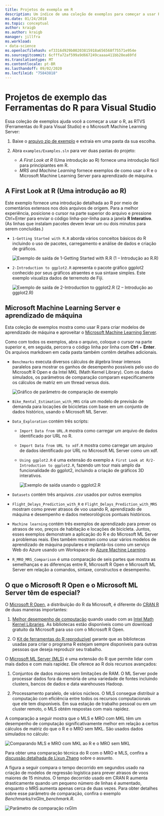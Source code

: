 ```yaml
---
title: Projetos de exemplo em R
description: Um índice de uma coleção de exemplos para começar a usar R e Visual Studio.
ms.date: 01/24/2018
ms.topic: conceptual
author: kraigb
ms.author: kraigb
manager: jillfra
ms.workload:
- data-science
ms.openlocfilehash: ef3316d929b00203815918a656568f75571e954e
ms.sourcegitcommit: 6cfffa72af599a9d667249caaaa411bb28ea69fd
ms.translationtype: MT
ms.contentlocale: pt-BR
ms.lasthandoff: 09/02/2020
ms.locfileid: "75843818"
---
```

# <a name="r-tools-for-visual-studio-sample-projects"></a>Projetos de exemplo das Ferramentas do R para Visual Studio

Essa coleção de exemplos ajuda você a começar a usar o R, as RTVS (Ferramentas do R para Visual Studio) e o Microsoft Machine Learning Server:

1. Baixe o [arquivo zip de exemplo](https://github.com/Microsoft/RTVS-docs/archive/master.zip) e extraia em uma pasta da sua escolha.
1. Abra `examples/Examples.sln` para ver duas pastas do projeto:

    - *A First Look at R* (Uma introdução ao R) fornece uma introdução fácil para principiantes em R.
    - *MRS and Machine Learning* fornece exemplos de como usar o R e o Microsoft Machine Learning Server para aprendizado de máquina.

## <a name="a-first-look-at-r"></a>A First Look at R (Uma introdução ao R)

Este exemplo fornece uma introdução detalhada ao R por meio de comentários extensos nos dois arquivos de origem. Para a melhor experiência, posicione o cursor na parte superior do arquivo e pressione Ctrl+Enter para enviar o código linha-por-linha para a janela **R Interativo**. (As linhas que instalam pacotes devem levar um ou dois minutos para serem concluídas.)

- `1-Getting Started with R.R` aborda vários conceitos básicos do R incluindo o uso de pacotes, carregamento e análise de dados e criação de gráficos.

    ![Exemplo de saída de 1-Getting Started with R.R (1 – Introdução ao R.R)](media/samples-getting-started-output.png)

- `2-Introduction to ggplot2.R` apresenta o pacote gráfico ggplot2 conhecido por seus gráficos atraentes e sua sintaxe simples. Este exemplo visualiza dados de terremoto de Fiji.

    ![Exemplo de saída de 2-Introduction to ggplot2.R (2 – Introdução ao ggplot2.R)](media/samples-ggplot-output.png)

## <a name="microsoft-machine-learning-server-and-machine-learning"></a>Microsoft Machine Learning Server e aprendizado de máquina

Esta coleção de exemplos mostra como usar R para criar modelos de aprendizado de máquina e aproveitar o [Microsoft Machine Learning Server](/machine-learning-server/what-is-machine-learning-server).

Como com todos os exemplos, abra o arquivo, coloque o cursor na parte superior e, em seguida, percorra o código linha por linha com **Ctrl** + **Enter**. Os arquivos markdown em cada pasta também contêm detalhes adicionais.

- `Benchmarks` executa diversos cálculos de álgebra linear intensos paralelos para mostrar os ganhos de desempenho possíveis pelo uso do Microsoft R Open e da Intel MKL (Math Kernel Library). Com os dados simulados, os parâmetros de comparação comparam especificamente os cálculos de matriz em um thread versus dois.

    ![Gráfico de parâmetro de comparação de exemplo](media/samples-mro-benchmark-plot.png)

- `Bike_Rental_Estimation_with_MRS` cria um modelo de previsão de demanda para locações de bicicletas com base em um conjunto de dados histórico, usando o Microsoft ML Server.

- `Data_Exploration` contém três scripts:

  - `Import Data from URL.R` mostra como carregar um arquivo de dados identificado por URL no R.
  - `Import Data from URL to xdf.R` mostra como carregar um arquivo de dados identificado por URL no Microsoft ML Server como um xdf.
  - `Using ggplot2.R` é uma extensão do exemplo `A First Look at R/2-Introduction to ggplot2.R`, fazendo um tour mais amplo da funcionalidade do ggplot2, incluindo a criação de gráficos 3D interativos.

      ![Exemplo de saída usando o ggplot2.R](media/samples-3d-interactive.png)

- `Datasets` contém três arquivos *.csv* usados por outros exemplos
- `Flight_Delays_Prediction_with_R` e `Flight_Delays_Prediction_with_MRS` mostram como prever atrasos de voo usando R, aprendizado de máquina e desempenho e dados meteorológicos pontuais históricos.
- `Machine learning` contém três exemplos de aprendizado para prever os atrasos de voo, preços de habitação e locações de bicicleta. Juntos, esses exemplos demonstram a aplicação do R e do Microsoft ML Server a problemas reais. Eles também mostram como usar vários modelos de aprendizado de máquina populares e implantá-los como um serviço Web do Azure usando um Workspace do [Azure Machine Learning](https://azure.microsoft.com/services/machine-learning/).

- `R_MRO_MRS_Comparison` é uma comparação de seis partes que mostra as semelhanças e as diferenças entre R, Microsoft R Open e Microsoft ML Server em relação a comandos, sintaxe, constructos e desempenho.

## <a name="whats-special-about-microsoft-r-open-and-microsoft-ml-server"></a>O que o Microsoft R Open e o Microsoft ML Server têm de especial?

O [Microsoft R Open](https://mran.revolutionanalytics.com/download/), a distribuição do R da Microsoft, é diferente do [CRAN R](https://cran.r-project.org/) de duas maneiras importantes:

1. [Melhor desempenho de computação](https://mran.revolutionanalytics.com/rro/#intelmkl1) quando usado com as [Intel Math Kernel Libraries](https://software.intel.com/intel-mkl). As bibliotecas estão disponíveis como um download gratuito da Microsoft para uso com o Microsoft R Open.

1. O [Kit de ferramentas do R reproduzível](https://mran.revolutionanalytics.com/rro/#reproducibility) garante que as bibliotecas usadas para criar o programa R estejam sempre disponíveis para outras pessoas que deseja reproduzir seu trabalho.

O [Microsoft ML Server (MLS)](/machine-learning-server/what-is-machine-learning-server) é uma extensão do R que permite lidar com mais dados e com mais rapidez. Ele oferece ao R dois recursos avançados:

1. Conjuntos de dados maiores sem limitações de RAM. O ML Server pode processar dados fora da memória de uma variedade de fontes incluindo clusters, bancos de dados e data warehouses Hadoop.

1. Processamento paralelo, de vários núcleos. O MLS consegue distribuir a computação com eficiência entre todos os recursos computacionais que ele tem disponíveis. Em sua estação de trabalho pessoal ou em um cluster remoto, o MLS obtém respostas com mais rapidez.

A comparação a seguir mostra que o MLS e MRO com MKL têm um desempenho de computação significativamente melhor em relação a certos cálculos de matriz do que o R e o MRO sem MKL. São usados dados simulados no cálculo:

![Comparando MLS e MRO com MKL ao R e o MRO sem MKL](media/samples-speed-comparison.png)

Para obter uma comparação técnica do R com o MRO e MLS, confira a [discussão detalhada de Lixun Zhang](http://htmlpreview.github.io/?https://github.com/lixzhang/R-MRO-MRS/blob/master/Introduction_to_MRO_and_MRS.html) sobre o assunto.

A figura a seguir compara o tempo decorrido em segundos usado na criação de modelos de regressão logística para prever atrasos de voos maiores de 15 minutos.  O tempo decorrido usado em CRAN R aumenta drasticamente quando um pequeno número de linhas é aumentado, enquanto o MRS aumenta apenas cerca de duas vezes. Para obter detalhes sobre esse parâmetro de comparação, confira o exemplo *Benchmarks/rxGlm_benchmark.R*.

![Parâmetro de comparação rxGlm](media/samples-rxGLM-benchmark.png)
